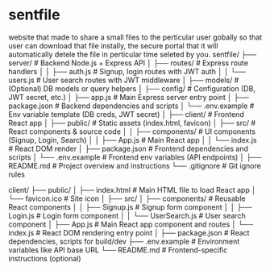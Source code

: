 # sentfile
website that made to share a small files to the perticular user gobally so that user can download that file instally, the secure portal that it will automatically detele the file in perticular time seleted by you.
sentfile/
├── server/                     # Backend Node.js + Express API
│   ├── routes/                 # Express route handlers
│   │   ├── auth.js             # Signup, login routes with JWT auth
│   │   └── users.js            # User search routes with JWT middleware
│   ├── models/                 # (Optional) DB models or query helpers
│   ├── config/                 # Configuration (DB, JWT secret, etc.)
│   ├── app.js                  # Main Express server entry point
│   ├── package.json            # Backend dependencies and scripts
│   └── .env.example            # Env variable template (DB creds, JWT secret)
│
├── client/                     # Frontend React app
│   ├── public/                 # Static assets (index.html, favicon)
│   ├── src/                    # React components & source code
│   │   ├── components/         # UI components (Signup, Login, Search)
│   │   ├── App.js              # Main React app
│   │   └── index.js            # React DOM render
│   ├── package.json            # Frontend dependencies and scripts
│   └── .env.example            # Frontend env variables (API endpoints)
│
├── README.md                   # Project overview and instructions
└── .gitignore                  # Git ignore rules



client/
├── public/
│   ├── index.html            # Main HTML file to load React app
│   └── favicon.ico           # Site icon
│
├── src/
│   ├── components/           # Reusable React components
│   │   ├── Signup.js         # Signup form component
│   │   ├── Login.js          # Login form component
│   │   └── UserSearch.js     # User search component
│   ├── App.js                # Main React app component and routes
│   └── index.js              # React DOM rendering entry point
│
├── package.json              # React dependencies, scripts for build/dev
├── .env.example              # Environment variables like API base URL
└── README.md                 # Frontend-specific instructions (optional)

